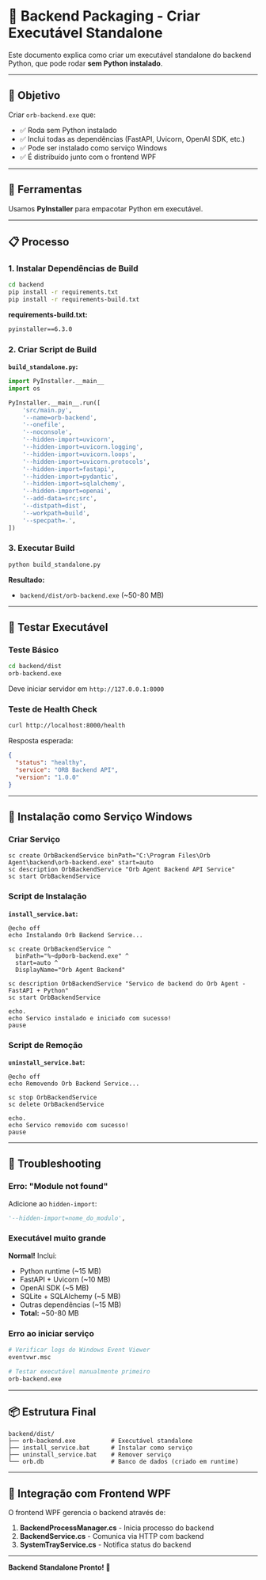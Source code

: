 # 🐍 Backend Packaging - Criar Executável Standalone

Este documento explica como criar um executável standalone do backend Python, que pode rodar **sem Python instalado**.

---

## 🎯 Objetivo

Criar `orb-backend.exe` que:
- ✅ Roda sem Python instalado
- ✅ Inclui todas as dependências (FastAPI, Uvicorn, OpenAI SDK, etc.)
- ✅ Pode ser instalado como serviço Windows
- ✅ É distribuído junto com o frontend WPF

---

## 🔧 Ferramentas

Usamos **PyInstaller** para empacotar Python em executável.

---

## 📋 Processo

### 1. Instalar Dependências de Build

```bash
cd backend
pip install -r requirements.txt
pip install -r requirements-build.txt
```

**requirements-build.txt:**
```txt
pyinstaller==6.3.0
```

### 2. Criar Script de Build

**`build_standalone.py`:**
```python
import PyInstaller.__main__
import os

PyInstaller.__main__.run([
    'src/main.py',
    '--name=orb-backend',
    '--onefile',
    '--noconsole',
    '--hidden-import=uvicorn',
    '--hidden-import=uvicorn.logging',
    '--hidden-import=uvicorn.loops',
    '--hidden-import=uvicorn.protocols',
    '--hidden-import=fastapi',
    '--hidden-import=pydantic',
    '--hidden-import=sqlalchemy',
    '--hidden-import=openai',
    '--add-data=src;src',
    '--distpath=dist',
    '--workpath=build',
    '--specpath=.',
])
```

### 3. Executar Build

```bash
python build_standalone.py
```

**Resultado:**
- `backend/dist/orb-backend.exe` (~50-80 MB)

---

## 🧪 Testar Executável

### Teste Básico

```bash
cd backend/dist
orb-backend.exe
```

Deve iniciar servidor em `http://127.0.0.1:8000`

### Teste de Health Check

```bash
curl http://localhost:8000/health
```

Resposta esperada:
```json
{
  "status": "healthy",
  "service": "ORB Backend API",
  "version": "1.0.0"
}
```

---

## 🔄 Instalação como Serviço Windows

### Criar Serviço

```batch
sc create OrbBackendService binPath="C:\Program Files\Orb Agent\backend\orb-backend.exe" start=auto
sc description OrbBackendService "Orb Agent Backend API Service"
sc start OrbBackendService
```

### Script de Instalação

**`install_service.bat`:**
```batch
@echo off
echo Instalando Orb Backend Service...

sc create OrbBackendService ^
  binPath="%~dp0orb-backend.exe" ^
  start=auto ^
  DisplayName="Orb Agent Backend"

sc description OrbBackendService "Servico de backend do Orb Agent - FastAPI + Python"
sc start OrbBackendService

echo.
echo Servico instalado e iniciado com sucesso!
pause
```

### Script de Remoção

**`uninstall_service.bat`:**
```batch
@echo off
echo Removendo Orb Backend Service...

sc stop OrbBackendService
sc delete OrbBackendService

echo.
echo Servico removido com sucesso!
pause
```

---

## 🐛 Troubleshooting

### Erro: "Module not found"

Adicione ao `hidden-import`:
```python
'--hidden-import=nome_do_modulo',
```

### Executável muito grande

**Normal!** Inclui:
- Python runtime (~15 MB)
- FastAPI + Uvicorn (~10 MB)
- OpenAI SDK (~5 MB)
- SQLite + SQLAlchemy (~5 MB)
- Outras dependências (~15 MB)
- **Total:** ~50-80 MB

### Erro ao iniciar serviço

```bash
# Verificar logs do Windows Event Viewer
eventvwr.msc

# Testar executável manualmente primeiro
orb-backend.exe
```

---

## 📦 Estrutura Final

```
backend/dist/
├── orb-backend.exe          # Executável standalone
├── install_service.bat      # Instalar como serviço
├── uninstall_service.bat    # Remover serviço
└── orb.db                   # Banco de dados (criado em runtime)
```

---

## 🚀 Integração com Frontend WPF

O frontend WPF gerencia o backend através de:

1. **BackendProcessManager.cs** - Inicia processo do backend
2. **BackendService.cs** - Comunica via HTTP com backend
3. **SystemTrayService.cs** - Notifica status do backend

---

**Backend Standalone Pronto! 🎉**
